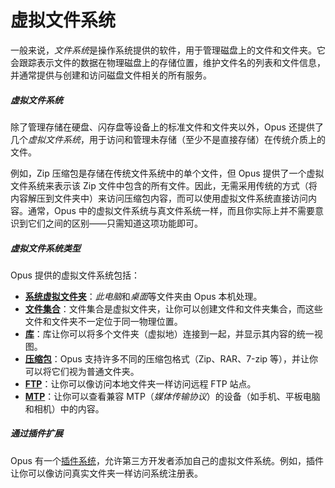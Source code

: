 # 虚拟文件系统

一般来说，*文件系统*是操作系统提供的软件，用于管理磁盘上的文件和文件夹。它会跟踪表示文件的数据在物理磁盘上的存储位置，维护文件名的列表和文件信息，并通常提供与创建和访问磁盘文件相关的所有服务。

##### 虚拟文件系统

除了管理存储在硬盘、闪存盘等设备上的标准文件和文件夹以外，Opus 还提供了几个*虚拟文件系统*，用于访问和管理未存储（至少不是直接存储）在传统介质上的文件。

例如，Zip 压缩包是存储在传统文件系统中的单个文件，但 Opus 提供了一个虚拟文件系统来表示该 Zip 文件中包含的所有文件。因此，无需采用传统的方式（将内容解压到文件夹中）来访问压缩包内容，而可以使用虚拟文件系统直接访问内容。通常，Opus 中的虚拟文件系统与真文件系统一样，而且你实际上并不需要意识到它们之间的区别——只需知道这项功能即可。

##### 虚拟文件系统类型

Opus 提供的虚拟文件系统包括：

- **[系统虚拟文件夹](/Manual/basic_concepts/virtual_file_system/system_virtual_folders.zh.md)**：*此电脑*和*桌面*等文件夹由 Opus 本机处理。
- **[文件集合](/Manual/basic_concepts/virtual_file_system/file_collections/README.zh.md)**：文件集合是虚拟文件夹，让你可以创建文件和文件夹集合，而这些文件和文件夹不一定位于同一物理位置。
- **[库](/Manual/basic_concepts/virtual_file_system/libraries.zh.md)**：库让你可以将多个文件夹（虚拟地）连接到一起，并显示其内容的统一视图。
- **[压缩包](/Manual/basic_concepts/virtual_file_system/archives.zh.md)**：Opus 支持许多不同的压缩包格式（Zip、RAR、7-zip 等），并让你可以将它们视为普通文件夹。
- **[FTP](/Manual/basic_concepts/virtual_file_system/ftp.zh.md)**：让你可以像访问本地文件夹一样访问远程 FTP 站点。
- **[MTP](/Manual/basic_concepts/virtual_file_system/mtp.zh.md)**：让你可以查看兼容 MTP（*媒体传输协议*）的设备（如手机、平板电脑和相机）中的内容。

##### 通过插件扩展

Opus 有一个[插件系统](/Manual/preferences/preferences_categories/zip_and_other_archives/archive_and_vfs_plugins.zh.md)，允许第三方开发者添加自己的虚拟文件系统。例如，插件让你可以像访问真实文件夹一样访问系统注册表。